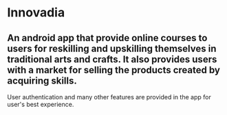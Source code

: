 # Innovadia
## An android app that provide online courses to users for reskilling and upskilling themselves in traditional arts and crafts. It also provides users with a market for selling the products created by acquiring skills.
User authentication and many other features are provided in the app for user's best experience. 
